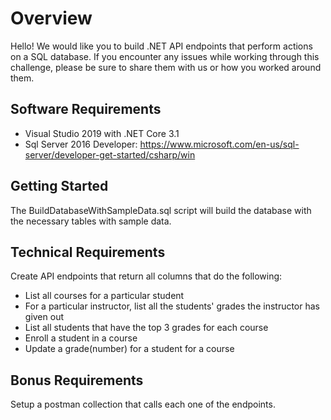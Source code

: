 # Overview 

Hello! We would like you to build .NET API endpoints that perform actions on a SQL database. If you encounter any issues while working through this challenge, please be sure to share them with us or how you worked around them.

## Software Requirements

- Visual Studio 2019 with .NET Core 3.1
- Sql Server 2016 Developer: https://www.microsoft.com/en-us/sql-server/developer-get-started/csharp/win

## Getting Started

The BuildDatabaseWithSampleData.sql script will build the database with the necessary tables with sample data.

## Technical Requirements

Create API endpoints that return all columns that do the following:

* List all courses for a particular student
* For a particular instructor, list all the students' grades the instructor has given out
* List all students that have the top 3 grades for each course
* Enroll a student in a course
* Update a grade(number) for a student for a course

## Bonus Requirements

Setup a postman collection that calls each one of the endpoints.
